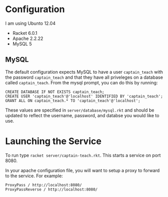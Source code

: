# Configuration

I am using Ubunto 12.04

- Racket 6.0.1
- Apache 2.2.22
- MySQL 5

## MySQL

The default configuration expects MySQL to have a user `captain_teach` with the 
password `captain_teach` and that they have all priveleges on a database called
`captain_teach`. From the mysql prompt, you can do this by running:

    CREATE DATABASE IF NOT EXISTS captain_teach;
    CREATE USER 'captain_teach'@'localhost' IDENTIFIED BY 'captain_teach';
    GRANT ALL ON captain_teach.* TO 'captain_teach'@'localhost';

These values are specified in `server/database/mysql.rkt` and should be updated
to reflect the username, password, and databse you would like to use.

# Launching the Service

To run type `racket server/captain-teach.rkt`. This starts a service on port 8080.

In your apache configuration file, you will want to setup a proxy to forward to the service. For example:

    ProxyPass / http://localhost:8080/
    ProxyPassReverse / http://localhost:8080/
